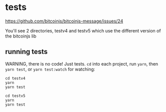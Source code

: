# tests 

https://github.com/bitcoinjs/bitcoinjs-message/issues/24

You'll see 2 directories, testv4 and testv5 which use the different version of the bitcoinjs lib

## running tests

WARNING, there is no code! Just tests. `cd` into each project, run `yarn`, then `yarn test`, or `yarn test:watch` for watching:

```
cd testv4
yarn 
yarn test
```

```
cd testv5
yarn 
yarn test
```
